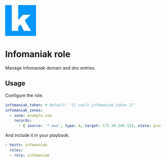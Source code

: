 <img src="/logos/infomaniak.png" alt="infomaniak logo" width="100" height="100">

# Infomaniak role

Manage Infomaniak domain and dns entries.

## Usage

Configure the role.

```yml
infomaniak_token: # default: "{{ vault_infomaniak_token }}"
infomaniak_zones:
  - zone: example.com
    records:
      - { source: '*.exo', type: A, target: 172.30.249.152, state: present }
```

And include it in your playbook.

```yml
- hosts: infomaniak
  roles:
  - role: infomaniak
```
